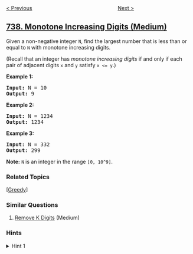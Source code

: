 <!--|This file generated by command(leetcode description); DO NOT EDIT.    |-->
<!--+----------------------------------------------------------------------+-->
<!--|@author    openset <openset.wang@gmail.com>                           |-->
<!--|@link      https://github.com/openset                                 |-->
<!--|@home      https://github.com/tonymontaro/leetcode-hints                        |-->
<!--+----------------------------------------------------------------------+-->

[< Previous](https://github.com/tonymontaro/leetcode-hints/tree/master/problems/sentence-similarity-ii "Sentence Similarity II")
　　　　　　　　　　　　　　　　
[Next >](https://github.com/tonymontaro/leetcode-hints/tree/master/problems/daily-temperatures "Daily Temperatures")

## [738. Monotone Increasing Digits (Medium)](https://leetcode.com/problems/monotone-increasing-digits "单调递增的数字")

<p>
Given a non-negative integer <code>N</code>, find the largest number that is less than or equal to <code>N</code> with monotone increasing digits.
</p><p>
(Recall that an integer has <i>monotone increasing digits</i> if and only if each pair of adjacent digits <code>x</code> and <code>y</code> satisfy <code>x <= y</code>.)
</p><p>

<p><b>Example 1:</b><br />
<pre>
<b>Input:</b> N = 10
<b>Output:</b> 9
</pre>
</p>

<p><b>Example 2:</b><br />
<pre>
<b>Input:</b> N = 1234
<b>Output:</b> 1234
</pre>
</p>

<p><b>Example 3:</b><br />
<pre>
<b>Input:</b> N = 332
<b>Output:</b> 299
</pre>
</p>

<p><b>Note:</b>
<code>N</code> is an integer in the range <code>[0, 10^9]</code>.
</p>

### Related Topics
  [[Greedy](https://github.com/tonymontaro/leetcode-hints/tree/master/tag/greedy/README.md)]

### Similar Questions
  1. [Remove K Digits](https://github.com/tonymontaro/leetcode-hints/tree/master/problems/remove-k-digits) (Medium)

### Hints
<details>
<summary>Hint 1</summary>
Build the answer digit by digit, adding the largest possible one that would make the number still less than or equal to N.
</details>
